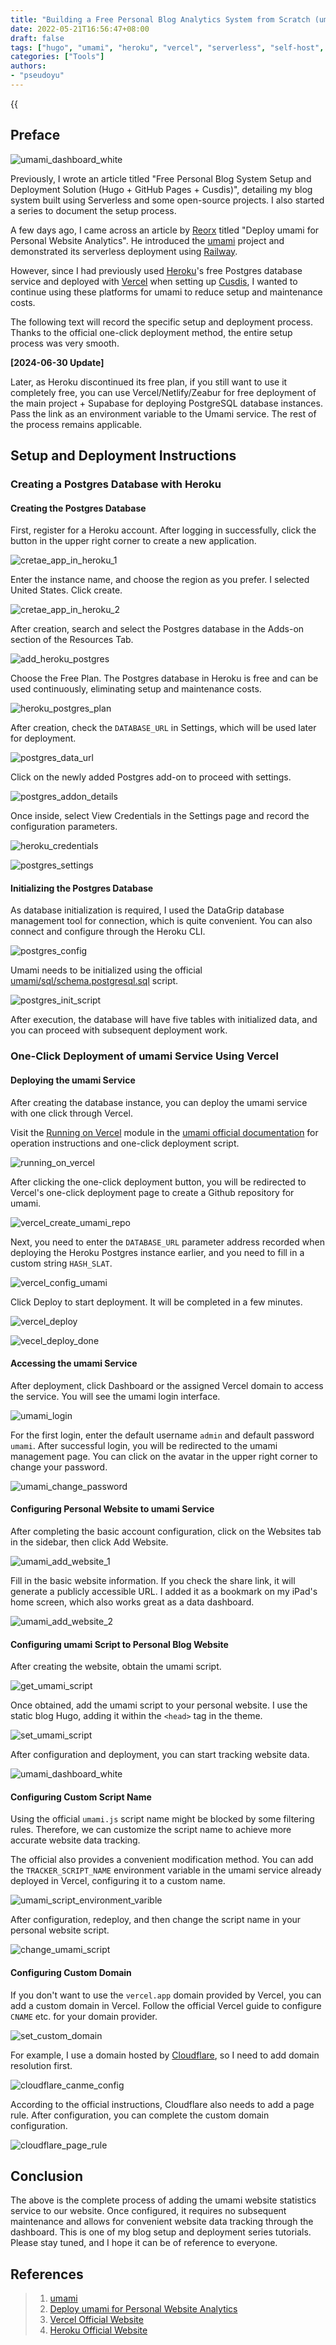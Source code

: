```yaml
---
title: "Building a Free Personal Blog Analytics System from Scratch (umami + Vercel + Heroku)"
date: 2022-05-21T16:56:47+08:00
draft: false
tags: ["hugo", "umami", "heroku", "vercel", "serverless", "self-host", "blog"]
categories: ["Tools"]
authors:
- "pseudoyu"
---
```


{{<audio src="audios/here_after_us.mp3" caption="'Here After Us - Mayday'" >}}

## Preface

![umami_dashboard_white](https://image.pseudoyu.com/images/umami_dashboard_white.png)

Previously, I wrote an article titled "Free Personal Blog System Setup and Deployment Solution (Hugo + GitHub Pages + Cusdis)", detailing my blog system built using Serverless and some open-source projects. I also started a series to document the setup process.

A few days ago, I came across an article by [Reorx](https://reorx.com) titled "Deploy umami for Personal Website Analytics". He introduced the [umami](https://umami.is) project and demonstrated its serverless deployment using [Railway](https://railway.app).

However, since I had previously used [Heroku](https://www.heroku.com/)'s free Postgres database service and deployed with [Vercel](http://vercel.com/) when setting up [Cusdis](https://cusdis.com), I wanted to continue using these platforms for umami to reduce setup and maintenance costs.

The following text will record the specific setup and deployment process. Thanks to the official one-click deployment method, the entire setup process was very smooth.

**[2024-06-30 Update]**

Later, as Heroku discontinued its free plan, if you still want to use it completely free, you can use Vercel/Netlify/Zeabur for free deployment of the main project + Supabase for deploying PostgreSQL database instances. Pass the link as an environment variable to the Umami service. The rest of the process remains applicable.

## Setup and Deployment Instructions

### Creating a Postgres Database with Heroku

#### Creating the Postgres Database

First, register for a Heroku account. After logging in successfully, click the button in the upper right corner to create a new application.

![cretae_app_in_heroku_1](https://image.pseudoyu.com/images/cretae_app_in_heroku_1.png)

Enter the instance name, and choose the region as you prefer. I selected United States. Click create.

![cretae_app_in_heroku_2](https://image.pseudoyu.com/images/cretae_app_in_heroku_2.png)

After creation, search and select the Postgres database in the Adds-on section of the Resources Tab.

![add_heroku_postgres](https://image.pseudoyu.com/images/add_heroku_postgres.png)

Choose the Free Plan. The Postgres database in Heroku is free and can be used continuously, eliminating setup and maintenance costs.

![heroku_postgres_plan](https://image.pseudoyu.com/images/heroku_postgres_plan.png)

After creation, check the `DATABASE_URL` in Settings, which will be used later for deployment.

![postgres_data_url](https://image.pseudoyu.com/images/postgres_data_url.jpg)

Click on the newly added Postgres add-on to proceed with settings.

![postgres_addon_details](https://image.pseudoyu.com/images/postgres_addon_details.png)

Once inside, select View Credentials in the Settings page and record the configuration parameters.

![heroku_credentials](https://image.pseudoyu.com/images/heroku_credentials.png)

![postgres_settings](https://image.pseudoyu.com/images/postgres_settings.jpg)

#### Initializing the Postgres Database

As database initialization is required, I used the DataGrip database management tool for connection, which is quite convenient. You can also connect and configure through the Heroku CLI.

![postgres_config](https://image.pseudoyu.com/images/postgres_config.jpg)

Umami needs to be initialized using the official [umami/sql/schema.postgresql.sql](https://github.com/mikecao/umami/blob/master/sql/schema.postgresql.sql) script.

![postgres_init_script](https://image.pseudoyu.com/images/postgres_init_script.png)

After execution, the database will have five tables with initialized data, and you can proceed with subsequent deployment work.

### One-Click Deployment of umami Service Using Vercel

#### Deploying the umami Service

After creating the database instance, you can deploy the umami service with one click through Vercel.

Visit the [Running on Vercel](https://umami.is/docs/running-on-vercel) module in the [umami official documentation](https://umami.is) for operation instructions and one-click deployment script.

![running_on_vercel](https://image.pseudoyu.com/images/running_on_vercel.png)

After clicking the one-click deployment button, you will be redirected to Vercel's one-click deployment page to create a Github repository for umami.

![vercel_create_umami_repo](https://image.pseudoyu.com/images/vercel_create_umami_repo.png)

Next, you need to enter the `DATABASE_URL` parameter address recorded when deploying the Heroku Postgres instance earlier, and you need to fill in a custom string `HASH_SLAT`.

![vercel_config_umami](https://image.pseudoyu.com/images/vercel_config_umami.png)

Click Deploy to start deployment. It will be completed in a few minutes.

![vercel_deploy](https://image.pseudoyu.com/images/vercel_deploy.png)

![vecel_deploy_done](https://image.pseudoyu.com/images/vecel_deploy_done.png)

#### Accessing the umami Service

After deployment, click Dashboard or the assigned Vercel domain to access the service. You will see the umami login interface.

![umami_login](https://image.pseudoyu.com/images/umami_login.png)

For the first login, enter the default username `admin` and default password `umami`. After successful login, you will be redirected to the umami management page. You can click on the avatar in the upper right corner to change your password.

![umami_change_password](https://image.pseudoyu.com/images/umami_change_password.png)

#### Configuring Personal Website to umami Service

After completing the basic account configuration, click on the Websites tab in the sidebar, then click Add Website.

![umami_add_website_1](https://image.pseudoyu.com/images/umami_add_website_1.png)

Fill in the basic website information. If you check the share link, it will generate a publicly accessible URL. I added it as a bookmark on my iPad's home screen, which also works great as a data dashboard.

![umami_add_website_2](https://image.pseudoyu.com/images/umami_add_website_2.png)

#### Configuring umami Script to Personal Blog Website

After creating the website, obtain the umami script.

![get_umami_script](https://image.pseudoyu.com/images/get_umami_script.jpg)

Once obtained, add the umami script to your personal website. I use the static blog Hugo, adding it within the `<head>` tag in the theme.

![set_umami_script](https://image.pseudoyu.com/images/set_umami_script.jpg)

After configuration and deployment, you can start tracking website data.

![umami_dashboard_white](https://image.pseudoyu.com/images/umami_dashboard_white.png)

#### Configuring Custom Script Name

Using the official `umami.js` script name might be blocked by some filtering rules. Therefore, we can customize the script name to achieve more accurate website data tracking.

The official also provides a convenient modification method. You can add the `TRACKER_SCRIPT_NAME` environment variable in the umami service already deployed in Vercel, configuring it to a custom name.

![umami_script_environment_varible](https://image.pseudoyu.com/images/umami_script_environment_varible.png)

After configuration, redeploy, and then change the script name in your personal website script.

![change_umami_script](https://image.pseudoyu.com/images/change_umami_script.jpg)

#### Configuring Custom Domain

If you don't want to use the `vercel.app` domain provided by Vercel, you can add a custom domain in Vercel. Follow the official Vercel guide to configure `CNAME` etc. for your domain provider.

![set_custom_domain](https://image.pseudoyu.com/images/set_custom_domain.png)

For example, I use a domain hosted by [Cloudflare](https://www.cloudflare.com), so I need to add domain resolution first.

![cloudflare_canme_config](https://image.pseudoyu.com/images/cloudflare_canme_config.png)

According to the official instructions, Cloudflare also needs to add a page rule. After configuration, you can complete the custom domain configuration.

![cloudflare_page_rule](https://image.pseudoyu.com/images/cloudflare_page_rule.png)

## Conclusion

The above is the complete process of adding the umami website statistics service to our website. Once configured, it requires no subsequent maintenance and allows for convenient website data tracking through the dashboard. This is one of my blog setup and deployment series tutorials. Please stay tuned, and I hope it can be of reference to everyone.

## References

> 1. [umami](https://umami.is)
> 2. [Deploy umami for Personal Website Analytics](https://reorx.com/blog/deploy-umami-for-personal-website/)
> 3. [Vercel Official Website](http://vercel.com)
> 4. [Heroku Official Website](https://www.heroku.com)